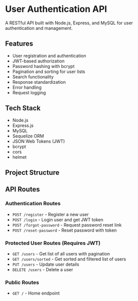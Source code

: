 # User Authentication API

A RESTful API built with Node.js, Express, and MySQL for user authentication and management.

## Features

- User registration and authentication
- JWT-based authorization
- Password hashing with bcrypt
- Pagination and sorting for user lists
- Search functionality
- Response standardization
- Error handling
- Request logging

## Tech Stack

- Node.js
- Express.js
- MySQL
- Sequelize ORM
- JSON Web Tokens (JWT)
- bcrypt
- cors
- helmet

## Project Structure

## API Routes

### Authentication Routes

- `POST /register` - Register a new user
- `POST /login` - Login user and get JWT token
- `POST /forgot-password` - Request password reset link
- `POST /reset-password` - Reset password with token

### Protected User Routes (Requires JWT)

- `GET /users` - Get list of all users with pagination
- `GET /users/sorted` - Get sorted and filtered list of users
- `PUT /users` - Update user details
- `DELETE /users` - Delete a user

### Public Routes

- `GET /` - Home endpoint
